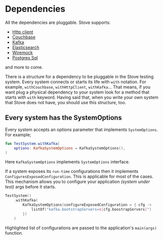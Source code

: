 # Dependencies

All the dependencies are pluggable. Stove supports:

- [Http client](05-http.md)
- [Couchbase](01-couchbase.md)
- [Kafka](02-kafka.md)
- [Elasticsearch](03-elasticsearch.md)
- [Wiremock](04-wiremock.md)
- [Postgres Sql](06-postgresql.md)

and more to come.

There is a structure for a dependency to be pluggable in the Stove testing system. Every system connects or starts its 
life with `with` notation. For example, `withCouchbase`, `withHttpClient`, `withKafka`... That means, if you want plug
a physical dependency to your system look for a method that starts with `with` keyword. Having said that, when you write
your own system that Stove does not have, you should use this structure, too.

## Every system has the SystemOptions

Every system accepts an options parameter that implements `SystemOptions`. For example;

```kotlin
fun TestSystem.withKafka(
    options: KafkaSystemOptions = KafkaSystemOptions(),
)
```
Here `KafkaSystemOptions` implements `SystemOptions` interface. 

If a system exposes its `run-time` configurations then it implements `ConfiguresExposedConfiguration`. This is applicable for
most of the cases. This mechanism allows you to configure your application _(system under test)_ args before it starts.

```kotlin hl_lines="4"
TestSystem()
    .withKafka(
        KafkaSystemOptions(configureExposedConfiguration = { cfg ->
            listOf("kafka.bootstrapServers=${cfg.boostrapServers}")
        })
    )
```
Highlighted list of configurations are passed to the application's `main(args)` function.
